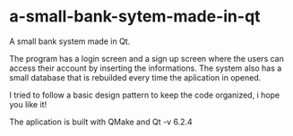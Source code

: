 # a-small-bank-sytem-made-in-qt
A small bank system made in Qt. 

The program has a login screen and a sign up screen where the users can access their account by inserting the informations.
The system also has a small database that is rebuilded every time the aplication in opened.

I tried to follow a basic design pattern to keep the code organized, i hope you like it!

The aplication is built with QMake and Qt -v 6.2.4
